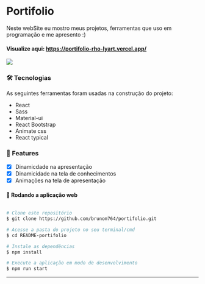 # Portifolio 

Neste webSite eu mostro meus projetos, ferramentas que uso em programação e me apresento :)

#### Visualize aqui: https://portifolio-rho-lyart.vercel.app/

<img src='https://i.imgur.com/iX6KpEx.png' heigth:10rem width:50rem/>

### 🛠 Tecnologias

As seguintes ferramentas foram usadas na construção do projeto:

- React
- Sass
- Material-ui
- React Bootstrap
- Animate css
- React typical

### 🏁 Features

- [x] Dinamicdade na apresentação
- [x] Dinamicidade na tela de conhecimentos
- [x] Animações na tela de apresentação

#### 🧭 Rodando a aplicação web

```bash

# Clone este repositório
$ git clone https://github.com/brunom764/portifolio.git

# Acesse a pasta do projeto no seu terminal/cmd
$ cd README-portifolio

# Instale as dependências
$ npm install

# Execute a aplicação em modo de desenvolvimento
$ npm run start


```

---

